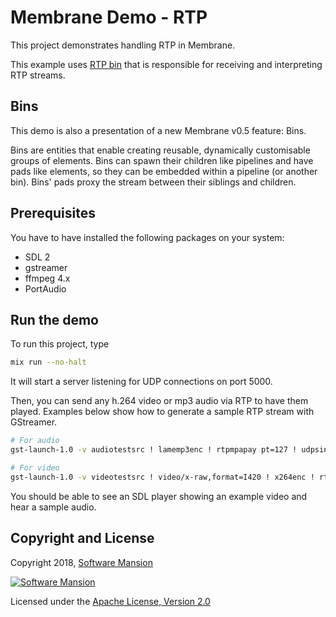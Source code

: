 # Membrane Demo - RTP

This project demonstrates handling RTP in Membrane.

This example uses [RTP bin](https://github.com/membraneframework/membrane-bin-rtp) that is responsible for
receiving and interpreting RTP streams.

## Bins

This demo is also a presentation of a new Membrane v0.5 feature: Bins.

Bins are entities that enable creating reusable, dynamically customisable groups of elements.
Bins can spawn their children like pipelines and have pads like elements, so they can be
embedded within a pipeline (or another bin). Bins' pads proxy the stream between their siblings and children.

## Prerequisites

You have to have installed the following packages on your system:

* SDL 2
* gstreamer
* ffmpeg 4.x
* PortAudio

## Run the demo

To run this project, type

```bash
mix run --no-halt
```

It will start a server listening for UDP connections on port 5000.

Then, you can send any h.264 video or mp3 audio via RTP to have them played. Examples below show how to generate a sample RTP stream with GStreamer.

```bash
# For audio
gst-launch-1.0 -v audiotestsrc ! lamemp3enc ! rtpmpapay pt=127 ! udpsink host=127.0.0.1 port=5000

# For video
gst-launch-1.0 -v videotestsrc ! video/x-raw,format=I420 ! x264enc ! rtph264pay pt=96 ! udpsink host=127.0.0.1 port=5000
```

You should be able to see an SDL player showing an example video and hear a sample audio.

## Copyright and License

Copyright 2018, [Software Mansion](https://swmansion.com/?utm_source=git&utm_medium=readme&utm_campaign=membrane)

[![Software Mansion](https://membraneframework.github.io/static/logo/swm_logo_readme.png)](https://swmansion.com/?utm_source=git&utm_medium=readme&utm_campaign=membrane)

Licensed under the [Apache License, Version 2.0](LICENSE)
